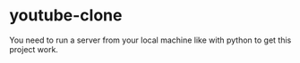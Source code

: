 # youtube-clone
You need to run a server from your local machine like with python to get this project work.

